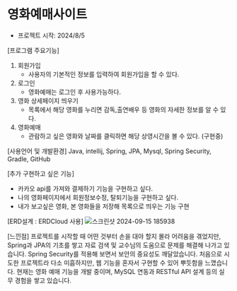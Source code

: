 # 영화예매사이트
- 프로젝트 시작: 2024/8/5

[프로그램 주요기능]
1. 회원가입
   - 사용자의 기본적인 정보를 입력하여 회원가입을 할 수 있다.
3. 로그인
   - 영화예매는 로그인 후 사용가능하다.
5. 영화 상세페이지 띄우기
   - 목록에서 해당 영화를 누리면 감독,출연배우 등 영화의 자세한 정보를 알 수 있다.
7. 영화예매
   - 관람하고 싶은 영화와 날짜를 클릭하면 해당 상영시간을 볼 수 있다. (구현중)
  
[사용언어 및 개발환경]
Java, intellij, Spring, JPA, Mysql, Spring Security, Gradle, GitHub

[추가 구현하고 싶은 기능]
- 카카오 api를 가져와 결제하기 기능을 구현하고 싶다.
- 나의 영화페이지에서 회원정보수정, 탈퇴기능을 구현하고 싶다.
- 내가 보고싶은 영화, 본 영화들을 저장해 목록으로 띄우는 기능 구현
 
[ERD설계 : ERDCloud 사용]
![스크린샷 2024-09-15 185938](https://github.com/user-attachments/assets/a48dc03b-d9af-4839-9e7c-100e092a9606)

[느낀점]
프로젝트를 시작할 때 어떤 것부터 손을 대야 할지 몰라 어려움을 겪었지만, Spring과 JPA의 기초를 쌓고 자료 검색 및 교수님의 도움으로 문제를 해결해 나가고 있습니다.
Spring Security를 적용해 보면서 보안의 중요성도 깨달았습니다. 처음으로 시도한 프로젝트라 다소 미흡하지만, 웹 기능을 혼자서 구현할 수 있어 뿌듯함을 느꼈습니다.
현재는 영화 예매 기능을 개발 중이며, MySQL 연동과 RESTful API 설계 등의 실무 경험을 쌓고 있습니다.


